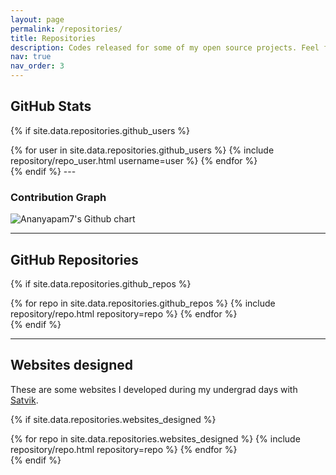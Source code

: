 ```yaml
---
layout: page
permalink: /repositories/
title: Repositories
description: Codes released for some of my open source projects. Feel free to check them out.
nav: true
nav_order: 3
---
```


## GitHub Stats

{% if site.data.repositories.github_users %}
<div class="repositories d-flex flex-wrap flex-md-row flex-column justify-content-between align-items-center">
  {% for user in site.data.repositories.github_users %}
    {% include repository/repo_user.html username=user %}
  {% endfor %}
</div>
{% endif %}
---

### Contribution Graph

<img src="http://ghchart.rshah.org/Ananyapam7" alt="Ananyapam7's Github chart" />

---

## GitHub Repositories

{% if site.data.repositories.github_repos %}
<div class="repositories d-flex flex-wrap flex-md-row flex-column justify-content-between align-items-center">
  {% for repo in site.data.repositories.github_repos %}
    {% include repository/repo.html repository=repo %}
  {% endfor %}
</div>
{% endif %}

---

## Websites designed

These are some websites I developed during my undergrad days with [Satvik](https://sahasatvik.github.io/).

{% if site.data.repositories.websites_designed %}
<div class="repositories d-flex flex-wrap flex-md-row flex-column justify-content-between align-items-center">
  {% for repo in site.data.repositories.websites_designed %}
    {% include repository/repo.html repository=repo %}
  {% endfor %}
</div>
{% endif %}